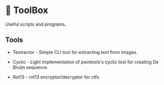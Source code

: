 # 🧰 ToolBox 
Useful scripts and programs.

## Tools
- Textractor - Simple CLI tool for extracting text from images.

- Cyclic - Light implementation of pwntools's cyclic tool for creating De Bruijn sequence.
- Rot13 - rot13 encryptor/decryptor for ctfs.
